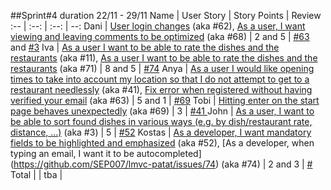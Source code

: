 ##Sprint#4 duration 22/11 - 29/11
Name | User Story | Story Points | Review
:-- | :--: | :--: | --:
Dani | [User login changes](https://github.com/SEP007/lmvc-patat/issues/62) (aka #62), [As a user, I want viewing and leaving comments to be optimized](https://github.com/SEP007/lmvc-patat/issues/68) (aka #68)  | 2 and 5 | [#63](https://github.com/SEP007/lmvc-patat/issues/63) and [#3](https://github.com/SEP007/lmvc-patat/issues/3)
Iva | [As a user I want to be able to rate the dishes and the restaurants](https://github.com/SEP007/lmvc-patat/issues/11) (aka #11), [As a user I want to be able to rate the dishes and the restaurants](https://github.com/SEP007/lmvc-patat/issues/71) (aka #71) | 8 and 5 | [#74](https://github.com/SEP007/lmvc-patat/issues/74)
Anya | [As a user I would like opening times to take into account my location so that I do not attempt to get to a restaurant needlessly](https://github.com/SEP007/lmvc-patat/issues/41) (aka #41), [Fix error when registered without having verified your email](https://github.com/SEP007/lmvc-patat/issues/63) (aka #63)  | 5 and 1 | [#69](https://github.com/SEP007/lmvc-patat/issues/69)
Tobi | [Hitting enter on the start page behaves unexpectedly](https://github.com/SEP007/lmvc-patat/issues/69) (aka #69)  | 3 | [#41 ](https://github.com/SEP007/lmvc-patat/issues/41)
John | [As a user, I want to be able to sort found dishes in various ways (e.g. by dish/restaurant rate, distance, ...)](https://github.com/SEP007/lmvc-patat/issues/3) (aka #3) | 5 | [#52](https://github.com/SEP007/lmvc-patat/issues/52)
Kostas | [As a developer, I want mandatory fields to be highlighted and emphasized](https://github.com/SEP007/lmvc-patat/issues/52) (aka #52), [As a developer, when typing an email, I want it to be autocompleted] (https://github.com/SEP007/lmvc-patat/issues/74) (aka #74) | 2 and 3 | [# ]()
Total | | tba |
